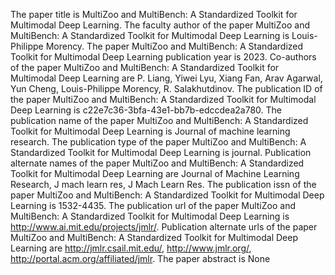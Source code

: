 The paper title is MultiZoo and MultiBench: A Standardized Toolkit for Multimodal Deep Learning.
The faculty author of the paper MultiZoo and MultiBench: A Standardized Toolkit for Multimodal Deep Learning is Louis-Philippe Morency.
The paper MultiZoo and MultiBench: A Standardized Toolkit for Multimodal Deep Learning publication year is 2023.
Co-authors of the paper MultiZoo and MultiBench: A Standardized Toolkit for Multimodal Deep Learning are P. Liang, Yiwei Lyu, Xiang Fan, Arav Agarwal, Yun Cheng, Louis-Philippe Morency, R. Salakhutdinov.
The publication ID of the paper MultiZoo and MultiBench: A Standardized Toolkit for Multimodal Deep Learning is c22e7c36-3bfa-43e1-bb7b-edccdea2a780.
The publication name of the paper MultiZoo and MultiBench: A Standardized Toolkit for Multimodal Deep Learning is Journal of machine learning research.
The publication type of the paper MultiZoo and MultiBench: A Standardized Toolkit for Multimodal Deep Learning is journal.
Publication alternate names of the paper MultiZoo and MultiBench: A Standardized Toolkit for Multimodal Deep Learning are Journal of Machine Learning Research, J mach learn res, J Mach Learn Res.
The publication issn of the paper MultiZoo and MultiBench: A Standardized Toolkit for Multimodal Deep Learning is 1532-4435.
The publication url of the paper MultiZoo and MultiBench: A Standardized Toolkit for Multimodal Deep Learning is http://www.ai.mit.edu/projects/jmlr/.
Publication alternate urls of the paper MultiZoo and MultiBench: A Standardized Toolkit for Multimodal Deep Learning are http://jmlr.csail.mit.edu/, http://www.jmlr.org/, http://portal.acm.org/affiliated/jmlr.
The paper abstract is None

